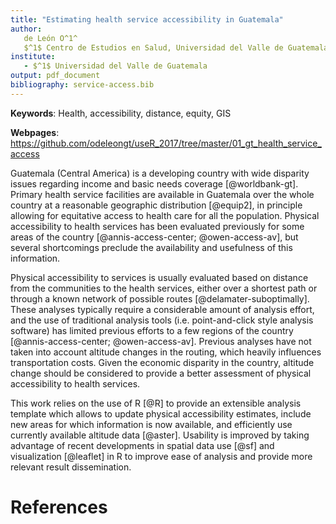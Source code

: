 ```yaml
---
title: "Estimating health service accessibility in Guatemala"
author:
   de León O^1^
   $^1$ Centro de Estudios en Salud, Universidad del Valle de Guatemala
institute: 
   - $^1$ Universidad del Valle de Guatemala
output: pdf_document
bibliography: service-access.bib
---
```


**Keywords**: Health, accessibility, distance, equity, GIS

**Webpages**: https://github.com/odeleongt/useR_2017/tree/master/01_gt_health_service_access

Guatemala (Central America) is a developing country with wide disparity issues
regarding income and basic needs coverage [@worldbank-gt].
Primary health service facilities are available in Guatemala over the whole
country at a reasonable geographic distribution [@equip2], 
in principle allowing for equitative access to health care for all the population.
Physical accessibility to health services has been evaluated previously for some areas
of the country [@annis-access-center; @owen-access-av],
but several shortcomings preclude the availability and usefulness of this information.

Physical accessibility to services is usually evaluated based on distance from
the communities to the health services, either over a shortest path or through
a known network of possible routes [@delamater-suboptimally].
These analyses typically require a considerable amount of analysis effort,
and the use of traditional analysis tools (i.e. point-and-click style analysis software)
has limited previous efforts to a few regions of the country [@annis-access-center; @owen-access-av].
Previous analyses have not taken into account altitude changes in the routing,
which heavily influences transportation costs.
Given the economic disparity in the country, altitude change should be considered
to provide a better assessment of physical accessibility to health services.

This work relies on the use of R [@R] to provide an extensible analysis template
which allows to
update physical accessibility estimates,
include new areas for which information is now available,
and efficiently use currently available altitude data [@aster].
Usability is improved by taking advantage of recent developments in spatial data use [@sf]
and visualization [@leaflet] in R to improve ease of analysis and provide more
relevant result dissemination.


# References
